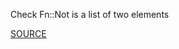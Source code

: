 Check Fn::Not is a list of two elements

[SOURCE](https://docs.aws.amazon.com/AWSCloudFormation/latest/UserGuide/intrinsic-function-reference-conditions.html#intrinsic-function-reference-conditions-not)
